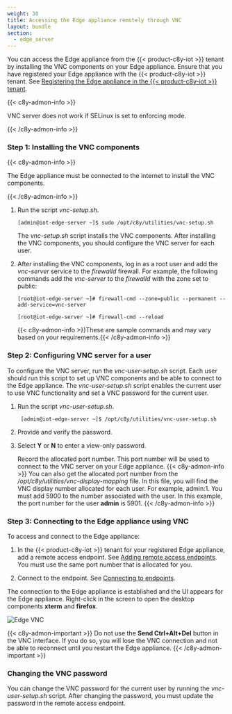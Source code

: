 ```yaml
---
weight: 30
title: Accessing the Edge appliance remotely through VNC
layout: bundle
section:
  - edge_server
---
```


You can access the Edge appliance from the {{< product-c8y-iot >}} tenant by installing the VNC components on your Edge appliance. Ensure that you have registered your Edge appliance with the {{< product-c8y-iot >}} tenant. See [Registering the Edge appliance in the {{< product-c8y-iot >}} tenant](/edge/remote-connectivity/#registering-the-edge-appliance-in-the-cumulocity-iot-tenant).

{{< c8y-admon-info >}}

VNC server does not work if SELinux is set to enforcing mode.

{{< /c8y-admon-info >}}

### Step 1: Installing the VNC components

{{< c8y-admon-info >}}

The Edge appliance must be connected to the internet to install the VNC components.

{{< /c8y-admon-info >}}

1. Run the script *vnc-setup.sh*.

   `[admin@iot-edge-server ~]$ sudo /opt/c8y/utilities/vnc-setup.sh`

   The *vnc-setup.sh* script installs the VNC components. After installing the VNC components, you should configure the VNC server for each user.

2. After installing the VNC components, log in as a root user and add the *vnc-server* service to the *firewalld* firewall. For example, the following commands add the *vnc-server* to the *firewalld* with the zone set to public:

   `[root@iot-edge-server ~]# firewall-cmd --zone=public --permanent --add-service=vnc-server`

   `[root@iot-edge-server ~]# firewall-cmd --reload`

    {{< c8y-admon-info >}}These are sample commands and may vary based on your requirements.{{< /c8y-admon-info >}}

### Step 2: Configuring VNC server for a user

To configure the VNC server, run the *vnc-user-setup.sh* script. Each user should run this script to set up VNC components and be able to connect to the Edge appliance. The *vnc-user-setup.sh* script enables the current user to use VNC functionality and set a VNC password for the current user.

1. Run the script *vnc-user-setup.sh*.

   ` [admin@iot-edge-server ~]$ /opt/c8y/utilities/vnc-user-setup.sh`

2. Provide and verify the password.

3. Select **Y** or **N** to enter a view-only password.

    Record the allocated port number. This port number will be used to connect to the VNC server on your Edge appliance.
{{< c8y-admon-info >}}
You can also get the allocated port number from the */opt/c8y/utilities/vnc-display-mapping* file. In this file, you will find the VNC display number allocated for each user. For example, admin:1. You must add 5900 to the number associated with the user. In this example, the port number for the user **admin** is 5901.
{{< /c8y-admon-info >}}

### Step 3: Connecting to the Edge appliance using VNC

To access and connect to the Edge appliance:

1. In the {{< product-c8y-iot >}} tenant for your registered Edge appliance, add a remote access endpoint. See [Adding remote access endpoints](/cloud-remote-access/using-cloud-remote-access/#adding-remote-access-endpoints-via-vnc). You must use the same port number that is allocated for you.

2. Connect to the endpoint. See [Connecting to endpoints](/cloud-remote-access/using-cloud-remote-access/#connecting-to-endpoints).

The connection to the Edge appliance is established and the UI appears for the Edge appliance. Right-click in the screen to open the desktop components **xterm** and **firefox**.

<img src="/images/edge/edge-vnc-gui-screen.png" alt="Edge VNC" style="max-width: 75%">

{{< c8y-admon-important >}}
Do not use the **Send Ctrl+Alt+Del** button in the VNC interface. If you do so, you will lose the VNC connection and not be able to reconnect until you restart the Edge appliance.
{{< /c8y-admon-important >}}

### Changing the VNC password

You can change the VNC password for the current user by running the *vnc-user-setup.sh* script. After changing the password, you must update the password in the remote access endpoint.
